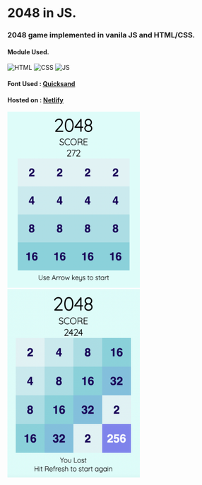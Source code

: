 # 2048 in JS.

### 2048 game implemented in vanila JS and HTML/CSS.

#### Module Used.
![HTML](https://img.icons8.com/color/48/000000/html-5--v1.png)
![CSS](https://img.icons8.com/color/48/000000/css3.png)
![JS](https://img.icons8.com/color/50/000000/javascript--v1.png)

#### Font Used : [Quicksand](https://fonts.google.com/specimen/Quicksand)
#### Hosted on : [Netlify](https://2048js.netlify.app/)

<!-- ![ss](/img/ss.png){:width="50px"}
![lost](/img/ss1.png){:width="50px"} -->
<img src="./img/ss.png" width="300px" style="block:flex;">
<img src="./img/ss1.png" width="300px" style="block:flex;">
